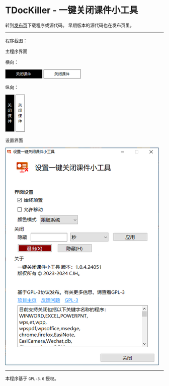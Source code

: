 # TDocKiller - 一键关闭课件小工具


转到[发布页](https://github.com/cjhdevact/TDocKiller/releases)下载程序或源代码。
早期版本的源代码也在发布页里。

------------

程序截图：


主程序界面


横向：


![主程序界面（横向深色）](Assets/ui1.png)      ![主程序界面（横向浅色）](Assets/ui1light.png)


纵向：


![主程序界面（纵向深色）](Assets/ui2.png)      ![主程序界面（纵向浅色）](Assets/ui2light.png)



设置界面


![设置界面（125%缩放）](Assets/uisetting.png)


------------


本程序基于 `GPL-3.0` 授权。